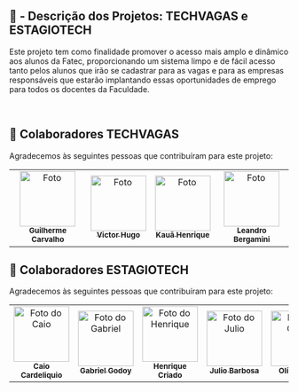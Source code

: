 ## 📝 - Descrição dos Projetos: TECHVAGAS e ESTAGIOTECH

  Este projeto tem como finalidade promover o acesso mais amplo e dinâmico aos alunos da Fatec, proporcionando um sistema limpo e de fácil acesso tanto pelos alunos que irão se cadastrar para as vagas e para as empresas responsáveis que estarão implantando essas oportunidades de emprego para todos os docentes da Faculdade.                             

</br>

## 🤝 Colaboradores TECHVAGAS

Agradecemos às seguintes pessoas que contribuíram para este projeto:

<table>
  <tr>
    <td align="center">
      <a href="https://github.com/guicarsiqsantos">
        <img src="https://avatars.githubusercontent.com/u/70959791?v=4" width="100px;" alt="Foto"/><br>
        <sub>
          <b>Guilherme Carvalho</b>
        </sub>
      </a>
    </td>
    <td align="center">
      <a href="https://github.com/VictorHFN">
        <img src="https://avatars.githubusercontent.com/u/74615333?v=4" width="100px;" alt="Foto"/><br>
        <sub>
          <b>Victor Hugo</b>
        </sub>
      </a>
    </td>
    <td align="center">
      <a href="https://github.com/Kaua27">
        <img src="https://avatars.githubusercontent.com/u/106820409?v=4" width="100px;" alt="Foto"/><br>
        <sub>
          <b>Kauã Henrique</b>
        </sub>
      </a>
    </td>
    <td align="center">
      <a href="https://github.com/LeandroBergamini">
        <img src="https://scontent-gru1-2.xx.fbcdn.net/v/t1.6435-9/104169738_687672685112542_1468337677738709328_n.png?_nc_cat=108&ccb=1-7&_nc_sid=174925&_nc_eui2=AeFgB3hURH1rc9l7sCZqkKWKsd8e2frMzMOx3x7Z-szMw4hlwK7RL4TUwbRp9II67yJrOJ24LbNwl1m9dCXBvQYX&_nc_ohc=isosHi466pUAX848skJ&_nc_ht=scontent-gru1-2.xx&oh=00_AfBz5Nm1R3lGSSWz5M0z0M1pU2DFVHX4jnLwQ04mGXxbTw&oe=652FB661" width="100px;" alt="Foto"/><br>
        <sub>
          <b>Leandro Bergamini</b>
        </sub>
      </a>
    </td>
  </tr>
</table>

## 🤝 Colaboradores ESTAGIOTECH

Agradecemos às seguintes pessoas que contribuíram para este projeto:
<table>
  <tr>
    <td align="center">
      <a href="https://github.com/CaioGabrielZzz">
        <img src="https://avatars.githubusercontent.com/u/117771891?v=4" width="100px;" alt="Foto do Caio"/><br>
        <sub>
          <b>Caio Cardeliquio</b>
        </sub>
      </a>
    </td>
    <td align="center">
      <a href="https://github.com/Gui-Angelo-Silva">
        <img src="https://avatars.githubusercontent.com/u/128404348?v=4" width="100px;" alt="Foto do Gabriel"/><br>
        <sub>
          <b>Gabriel Godoy</b>
        </sub>
      </a>
    </td>
    <td align="center">
      <a href="https://github.com/henriquecriado">
        <img src="https://avatars.githubusercontent.com/u/128407937?v=4" width="100px;" alt="Foto do Henrique"/><br>
        <sub>
          <b>Henrique Criado</b>
        </sub>
      </a>
    </td>
    <td align="center">
      <a href="https://github.com/julioBarbosa33">
        <img src="https://avatars.githubusercontent.com/u/126285775?v=4" width="100px;" alt="Foto do Julio"/><br>
        <sub>
          <b>Julio Barbosa</b>
        </sub>
      </a>
    </td>
    <td align="center">
      <a href="https://github.com/OlivioNeto">
        <img src="https://avatars.githubusercontent.com/u/127052042?s=400&u=a97fe9a7bd5cd37a766bb04c2c1a30b39107f419&v=4" width="100px;" alt="Foto do Olívio"/><br>
        <sub>
          <b>Olívio Neto</b>
        </sub>
      </a>
    </td>
  </tr>
</table>
</br>
